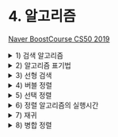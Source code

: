 # 4. 알고리즘

[Naver BoostCourse CS50 2019](https://www.edwith.org/boostcourse-cs-050)

<details>
  <summary>1) 검색 알고리즘</summary>

# 학습 목표

주어진 배열 속에서 특정 값을 찾는 방법을 설명할 수 있다.

# 검색 알고리즘

**배열**은 한 자료형의 여러 값들이 메모리 상에 모여 있는 구조이다.

컴퓨터는 이 값들에 접근할 때 배열의 인덱스 하나하나를 접근한다.

만약 어떤 값이 배열 안에 속해 있는지를 찾아 보기 위해서는 배열이 정렬되어 있는지 여부에 따라 아래와 같은 방법을 사용할 수 있다.

# 선형 검색

배열의 인덱스를 처음부터 끝까지 하나씩 증가시키면서 방문하여 그 값이 속하는지를 검사한다.

아래 의사코드와 같이 나타낼 수 있다.

```
For i from 0 to n–1

    If i'th element is 50

        Return true

Return false
```

# 이진 검색

만약 배열이 정렬되어 있다면, 배열 중간 인덱스부터 시작하여 찾고자 하는 값과 비교하며 그보다 작은(작은 값이 저장되어 있는) 인덱스 또는 큰(큰 값이 저장되어 있는) 인덱스로 이동을 반복하면 된다.

아래 의사코드와 같이 나타낼 수 있다.

```
If no items

    Return false

If middle item is 50

    Return true

Else if 50 < middle item

    Search left half

Else if 50 > middle item

    Search right half
```

# 생각해보기

만약 정렬되지 않은 배열이 있다면, 선형 검색이 빠를까 이진 검색이 빠를까?

- 정답을 찾는 속도는 선형 검색이 더 빠를 것이다. 선형 검색은 데이터를 차례대로 계속해서 찾기만 하지만, 이진 검색의 경우 해당 인덱스의 데이터와 찾고자 하는 값을 비교하는 과정을 반복하기 때문이다.
- 또한, 정렬되지 않은 상태에서 이진 검색으로 찾게 되면 데이터가 배열 안에 존재하는 데에도 불구하고 그 데이터가 없는 것으로 잘못 결론을 내릴 수도 있다.
- 하지만 배열이 정렬되어 있는 경우라면 이진 검색이 올바른 결과를 도출하면서도 그 속도가 평균적으로 훨씬 빠를 것이다.

</details>

<details>
  <summary>2) 알고리즘 표기법</summary>

# 학습 목표

알고리즘의 실행 시간의 상한과 하한을 표기할 수 있다.

# 알고리즘 표기법

1주차에 아래 그림과 같이 알고리즘을 실행하는데 걸리는 시간을 표현해 봤다.

<img src="imgs/BigO.png" width="500">

위와 같은 그림을 공식으로 표기한 것이 **Big O 표기법**이다.

여기서 O는 "**on the order of**"의 약자로, 쉽게 생각하면 "**~만큼의 정도로 커지는**" 것이라고 볼 수 있다.

O(n)은 n만큼 커지는 것이므로 n이 늘어날수록 선형적으로 증가하게 된다. O(n/2)도 결국 n이 매우 커지면 1/2은 큰 의미가 없어지므로 O(n)이라고 볼 수 있다.

주로 아래 목록과 같은 Big O 표기가 실행 시간을 나타내기 위해 많이 사용된다.

- O(n^2)
- O(n log n)
- O(n) - 선형 검색
- O(log n) - 이진 검색
- O(1)

**Big O**가 알고리즘 **실행 시간의 상한**을 나타낸 것이라면, 반대로 **Big Ω**는 알고리즘 **실행 시간의 하한**을 나타내는 것이다.

예를 들어 선형 검색에서는 n개의 항목이 있을 때 최대 n번의 검색을 해야 하므로 상한이 O(n)이 되지만 운이 좋다면 한 번만에 검색을 끝낼 수도 있으므로 하한은 Ω(1)이 된다.

역시 아래 목록과 같은 Big Ω 표기가 많이 사용된다.

- Ω(n^2)
- Ω(n log n)
- Ω(n) - 배열 안에 존재하는 값의 개수 세기
- Ω(log n)
- Ω(1) - 선형 검색, 이진 검색

# 생각해보기

실행시간의 상한이 낮은 알고리즘이 더 좋을까? 하한이 낮은 알고리즘이 더 좋을까?

- 실행시간의 상한이 낮은 알고리즘이 더 좋을 것이다. 왜냐하면 실행시간의 상한이 높은 비효율적인 알고리즘은 다루는 데이터의 크기가 커짐에 따라서 최악의 경우에 걸리는 실행시간이 기하급수적으로 늘어날 수 있기 때문이다.
- 또한 상한 시간이 같다면, 평균적으로 실행 시간이 낮은 알고리즘이 좋은 알고리즘일 것이다.

</details>

<details>
  <summary>3) 선형 검색</summary>

# 학습 목표

주어진 배열 또는 구조체에서 선형 검색을 할 수 있다.

# 선형 검색

찾고자 하는 자료를 검색하는 데 사용되는 다양한 알고리즘이 있다. 그 중 하나가 **선형 검색**이다.

선형 검색은 **원하는 원소가 발견될 때까지 처음부터 마지막 자료까지 차례대로 검색**한다.

이렇게 하여 선형 검색은 찾고자 하는 자료를 찾을 때까지 모든 자료를 확인해야 한다.

# 효율성 그리고 비효율성

**선형 검색 알고리즘**은 **정확하지만 아주 효율적이지 못한 방법**이다.

리스트의 길이가 n이라고 했을 때, 최악의 경우 리스트의 모든 원소를 확인해야 하므로 n번만큼 실행된다.

여기서 최악의 상황은 찾고자 하는 자료가 맨 마지막에 있거나 리스트 안에 없는 경우를 말한다.

만약 100만 개의 원소가 있는 리스트라고 가정해본다면 효율성이 매우 떨어짐을 느낄 수 있다.

반대로 최선의 상황은 처음 시도했을 때 찾고자 하는 값이 있는 경우이다.

평균적으로 선형 검색이 최악의 상황에서 종료되는 것에 가깝다고 가정할 수 있다.

선형 검색은 **자료가 정렬되어 있지 않거나 그 어떤 정보도 없이 하나씩 찾아야 하는 경우에 유용**하다.

이러한 경우 무작위로 탐색하는 것보다 순서대로 탐색하는 것이 효율적이다.

이제 우리는 검색 이전에 정렬이 필요한 이유를 알 수 있다.

정렬은 시간이 오래 걸리고 공간을 더 차지한다.

하지만 이 추가적인 과정을 진행하면 우리는 여러 번 리스트를 검색해야 하거나 매우 큰 리스트를 검색해야 할 경우 시간을 단축할 수 있을 것이다.

주어진 배열에서 특정 값을 찾기 위해 선형 검색을 사용한다면, 아래와 같은 코드를 작성할 수 있다.

```c
#include <cs50.h>
#include <stdio.h>

int main(void)
{
    //numbers 배열 정의 및 값 입력
    int numbers[] = {4, 8, 15, 16, 23, 42};

    //값 50 검색
    for (int i = 0; i < 6; i++)
    {
        if (numbers[i] == 50)
        {
            printf("Found\n");
            return 0;
        }
    printf("Not found\n");
    return 1;
    }
}
```

배열의 크기만큼 for 루프를 돌면서 배열의 인덱스를 차례대로 방문하며 찾는 값이 있는지를 검사하면 된다.

문자열로 이루어진 배열도 비슷한 방식으로 검색할 수 있다.

만약 전화번호부에서 특정 이름을 찾아 해당하는 전화번호를 출력하는 프로그램을 작성하려면 어떻게 할 수 있을까?

가장 간단한 예는 아래와 같은 프로그램이 될 것이다.

```c
#include <cs50.h>
#include <stdio.h>
#include <string.h>

int main(void)
{
    string names[] = {"EMMA", "RODRIGO", "BRIAN", "DAVID"};
    string numbers[] = {"617-555-0100", "617-555-0101", "617-555-0102", "617-555-0103"};

    for (int i = 0; i < 4; i++)
    {
        if (strcmp(names[i], "EMMA") == 0)
        {
            printf("Found %s\n", numbers[i]);
            return 0;
        }
    }
    printf("Not found\n");
    return 1;
}
```

names 배열과 numbers 배열을 따로 정의하고 names 배열에서 검색을 해서 해당하는 인덱스의 numbers 배열 값을 출력하는 것이다.

하지만 이 경우에는 names 배열과 numbers 배열이 서로 같은 인덱스를 가져야 한다는 한계가 있다.

더 좋은 방법은 아래 코드와 같이 새로운 자료형으로 **구조체**를 정의해서 이름과 번호를 묶어주는 것이다.

```c
#include <cs50.h>
#include <stdio.h>
#include <string.h>

typedef struct
{
    string name;
    string number;
}
person;

int main(void)
{
    person people[4];

    people[0].name = "EMMA";
    people[0].number = "617-555-0100";
    people[1].name = "RODRIGO";
    people[1].number = "617-555-0101";
    people[2].name = "BRIAN";
    people[2].number = "617-555-0102";
    people[3].name = "DAVID";
    people[3].number ="617-555-0103";

    //EMMA 검색
    for (int i = 0; i < 4; i++)
    {
        if (strcmp(people[i].name, "EMMA") == 0)
        {
            printf("Found %s\n", people[i].number);
            return 0;
        }
    }
    printf("Not found\n");
    return 1;
}
```

person이라는 이름의 구조체를 자료형으로 정의하고 person 자료형의 배열을 선언하면 그 안에 포함된 속성값은 '.'으로 연결해서 접근할 수 있다.

person a; 라는 변수가 있다면, a.name 또는 a.number 이 각각 이름과 전화번호를 저장하는 변수가 된다.

이렇게 함으로써 더욱 확장성 있는 전화번호부 검색 프로그램을 만들 수 있다.

# 생각해보기

전화번호부와 같이 구조체를 정의하여 관리 및 검색을 하면 더 편리한 예는 또 무엇이 있을까?

- 쇼핑몰 회원의 아이디와 전화번호 및 주소 등

</details>

<details>
  <summary>4) 버블 정렬</summary>

# 학습 목표

버블 정렬의 원리와 실행 시간을 설명하고 구현할 수 있다.

# 버블 정렬

정렬되지 않은 리스트를 탐색하는 것보다 정렬한 뒤 탐색하는 것이 더 효율적이다.

정렬 알고리즘 중 하나는 **버블 정렬**이다.

버블 정렬은 **두 개의 인접한 자료 값을 비교하면서 위치를 교환하는 방식으로 정렬**하는 방법을 말한다.

버블 정렬은 단 두 개의 요소만 정렬해주는 좁은 범위의 정렬에 집중한다.

이 접근법은 간단하지만 단 하나의 요소를 정렬하기 위해 너무 많이 교환하는 낭비가 발생할 수도 있다.

아래와 같은 8개의 숫자가 임의의 숫자로 나열되어 있다.

이 숫자들을 **오름차순**으로 정렬하기 위해 바로 옆에 있는 숫자들과 비교하는 방법을 사용해 보겠다.

> 6 3 8 5 2 7 4 1

먼저 가장 앞의 6과 3을 비교해서 순서를 바꾼다

> 교환 전: 3 6 **8** **5** 2 7 4 1
> 교환 후: 3 6 **5** **8** 2 7 4 1

이런 식으로 숫자 끝까지 진행하면 아래와 같이 정렬된다.

> 3 6 5 2 7 4 1 8

하지만 아직 오름차순으로 정렬이 되지 않았기 때문에, 다시 처음부터 동일한 작업을 반복한다.

> **3** **6** 5 2 7 4 1 8
> 3 **6** **5** 2 7 4 1 8 (교환)
> 3 5 **6** **2** 7 4 1 8 (교환)
> 3 5 2 **6** **7** 4 1 8
> 3 5 2 6 **7** **4** 1 8 (교환)
> 3 5 2 6 4 **7** **1** 8 (교환)
> 3 5 2 6 4 1 **7** **8**

조금 더 잘 정렬이 되어있다. 이 과정을 끝까지 반복하면 최종적으로 아래와 같이 오름차순 정렬이 될 것이다.

> 1 2 3 4 5 6 7 8

이러한 정렬 방식을 '**버블 정렬**' 이라고 한다.

마치 거품이(비교 및 교환이) 터지면서 위로 올라오는 (배열의 옆으로 이동하는) 방식이기 때문이다.

아래와 같이 의사 코드로 나타낼 수 있다.

```
Repeat n–1 times

    For i from 0 to n–2

        If i'th and i+1'th elements out of order

            Swap them
```

중첩 루프를 돌아야 하고, n개의 값이 주어졌을 때 각 루프는 각가 n-1번, n-1번 반복되므로 (n -1 ) \* (n -1) = n^2 - 2n + 1 번의 비교 및 교환이 필요하다.

여기서 가장 크기가 큰 요소는 n^2 이므로 위와 같은 코드로 작성한 버블 정렬 실행 시간의 상한은 **O(n^2)**이라고 말할 수 있다.

정렬이 되어 있는지 여부에 관계 없이 루프를 돌며 비교를 해야 하므로 위와 같은 코드로 작성한 버블 정렬의 실행 시간의 하한도 여전히 **Ω(n^2)**이 된다.

# 생각해보기

버블 정렬이 효율적인 경우는 어떤 경우인가? 반대로 어떤 경우에 비효율적이게 될까?

- 효율적인 경우: 검색을 여러 번 수행해야 하는 경우
- 비효율적인 경우: 이미 정렬되어 있는 경우, 검색이 적게 필요한 경우

</details>

<details>
  <summary>5) 선택 정렬</summary>

# 학습 목표

선택 정렬의 원리와 실행 시간을 설명하고 구현할 수 있다.

# 선택 정렬

보통 배열이 정렬되어 있으면 정렬되지 않은 배열보다 더 쉽게 탐색할 수 있다.

정렬을 위한 알고리즘 중 **선택정렬**은 배열 안의 자료 중 가장 작은 수(혹은 가장 큰 수)를 찾아 첫 번째 위치(혹은 가장 마지막 위치)의 수와 교환해주는 방식의 정렬이다.

**선택 정렬**은 **교환 횟수를 최소화**하는 반면 각 자료를 비교하는 횟수는 증가한다.

다음과 같은 정렬되지 않은 숫자들을 오름차순 정렬해보도록 하자

> 6 3 8 5 2 7 4 1

먼저 아래 숫자들 중에서 가장 작은 값을 찾는다

> 6 3 8 5 2 7 4 **1**

가장 작은 값인 1은 가장 앞에 있어야 하므로 현재 리스트의 첫 번째 값인 6과 교환한다.

> **1** 3 8 5 2 7 4 **6**

그리고 정렬되어 있는 1은 제외하고, 두 번째 숫자부터 시작해서 또 가장 작은 값을 찾는다.

> 1 3 8 5 **2** 7 4 6

가장 작은 값인 2는 정렬되지 않는 숫자들 중에서 가장 앞에 있어야 하므로 3과 교환한다.

> 1 **2** 8 5 **3** 7 4 6

이 과정을 더 이상 교환이 일어나지 않을 때까지 반복하면, 아래와 같이 오름차순 정렬이 완료된다.

> 1 2 3 4 5 6 7 8

이러한 정렬 방법을 '**선택 정렬**' 이라고 한다. 의사 코드로 아래와 같이 표현할 수 있다.

```
For i from 0 to n–1

    Find smallest item between i'th item and last item

    Swap smallest item with i'th item
```

여기서도 **두 번의 루프**를 돌아야 한다.

바깥 루프에서는 숫자들을 처음부터 순서대로 방문하고, 안쪽 루프에서는 가장 작은 값을 찾아야 한다.

따라서 소요 시간의 상한은 **O(n^2)**이 된다. 하한도 마찬가지로 **Ω(n^2)**이다. 버블 정렬과 동일하다.

# 생각해보기

선택정렬을 좀 더 효율적으로 어떻게 바꿀 수 있을까?

- 배열을 도는 루프를 중첩하기 보다는, 배열을 한 바퀴 돌면서 가장 작은 숫자만 찾는 것에서 그치지 않고 각 숫자들의 크기의 순서를 기록하고 그 순서에 맞게 새로운 배열의 인덱스에 각 숫자들을 할당하면 반복적으로 비교하지 않아도 되어서 시간적으로 더 효율적인 정렬이 될 것이다.

</details>

<details>
  <summary>6) 정렬 알고리즘의 실행시간</summary>

# 학습 목표

여러 정렬 알고리즘과 검색 알고리즘의 실행 시간을 Big O와 Big Ω로 정의할 수 있다.

# 실행시간의 상한

- O(n^2): 선택 정렬, 버블 정렬
- O(n log n)
- O(n): 선형 검색
- O(log n): 이진 검색
- O(1)

# 실행시간의 하한

- Ω(n^2): 선택 정렬, 버블 정렬
- Ω(n log n)
- Ω(n)
- Ω(log n)
- Ω(1): 선형 검색, 이진 검색

여기서 **버블 정렬**을 좀 더 잘 할 수 있는 방법을 알아보자

만약 정렬이 모두 되어 있는 숫자 리스트가 주어진다면 어떨까?

원래의 의사 코드는 다음과 같다

```
Repeat n–1 times

    For i from 0 to n–2

        If i'th and i+1'th elements out of order

            Swap them
```

여기서 안쪽 루프에서 만약 교환이 하나도 일어나지 않는다면 이미 정렬이 잘 되어 있는 상황일 것이다.

따라서 바깥쪽 루프를 '교환이 일어나지 않을 때'까지만 수행하도록 다음과 같이 바꿀 수 있다.

```
Repeat until no swaps

    For i from 0 to n–2

        If i'th and i+1'th elements out of order

            Swap them
```

따라서 최종적으로 버블 정렬의 하한은 **Ω(n)**이 된다.

상황에 따라서는 선택 정렬보다 더 빠른 방법이 되는 것이다.

# 실행시간의 하한

- Ω(n^2): 선택 정렬
- Ω(n log n)
- **Ω(n): 버블 정렬**
- Ω(log n)
- Ω(1): 선형 검색, 이진 검색

# 생각해보기

선택 정렬의 실행 시간의 하한도 버블 정렬처럼 더 단축시킬 수 있을까?

- 선택 정렬의 경우 버블 정렬과 같은 방식으로 실행 시간을 단축시킬 수는 없을 것이다. (바깥쪽 루프를 돌 때마다, 어떤 숫자가 정렬되지 않고 남은 숫자들 중 가장 작은 숫자인지를 확인해야 하기 때문에)
- 다만, 각 숫자의 순서를 루프를 돌면서 여러 번 세지 않고, 한 번 셀 때 각 숫자가 몇번째로 작은(큰) 숫자인지를 기록해 놓으면 실행시간을 단축시킬 수 있을 것이다

</details>

<details>
  <summary>7) 재귀</summary>

# 학습 목표

함수를 재귀적으로 사용하는 코드를 작성할 수 있다.

# 재귀

함수를 사용할 때 어디에서 호출할까? main 안에서 프로그램을 작성하면서 필요한 순간에 호출하여 사용한다.

그런데 main 또한 함수이다. main이라는 함수 안에서 또 다른 함수를 사용한 것이다.

이 사실을 알게 되었을 때, 우리는 **함수가 본인 스스로를 호출해서 사용할 수 있는지**에 대해 의문을 가질 수 있다.

이에 대한 대답은 할 수 있다 이며, 이러한 것을 **재귀(recursion)**라고 부른다.

아래와 같이 피라미드 모양을 출력하기 위해 다음과 같은 코드를 작성할 수 있다.

> #

##

###

####

```c
#include <cs50.h>
#include <stdio.h>

void draw(int h);

int main(void)
{
    //사용자로부터 피라미드의 높이를 입력 받아 저장
    int height = get_int("Height: ");

    //피라미드 그리기
    draw(height);
}

void draw(int h)
{
    //높이가 h인 피라미드 그리기
    for (int i = 1; i <= h; i++)
    {
        for (int j = 1; j <= i; j++)
        {
            printf("#");
        }
        printf("\n");
    }
}
```

높이를 입력 받아 중첩 루프를 통해 피라미드를 출력해주는 draw 함수를 정의한 것이다.

여기서 꼭 중첩 루프를 써야만 할까? 사실 바깥 쪽 루프는 안 쪽 루프에서 수행하는 내용을 반복하도록 하는 것일 뿐이다.

따라서 바깥 쪽 루프를 없앤 draw 함수를 만들고, 이를 '재귀적으로' 호출하도록 해서 똑같은 작업을 수행할 수 있다.

즉, draw 함수 안에서 draw 함수를 호출하는 것이다. 아래 코드와 같이 수정할 수 있다.

```c
#include <cs50.h>
#include <stdio.h>

void draw(int h);

int main(void)
{
    int height = get_int("Height: ");

    draw(height);
}

void draw(int h)
{
    //높이가 0이라면 (그릴 필요가 없다면)
    if (h == 0)
    {
        return;
    }

    //높이가 h-1인 피라미드 그리기
    draw(h - 1);

    //피라미드에서 폭이 h인 한 층 그리기
    for (int i = 0; i < h; i++)
    {
        printf("#");
    }
    printf("\n");
}
```

draw 함수 안에서 draw 함수를 다시 호출하는 부분을 유의해야 한다.

h라는 높이를 받았을 때, h-1 높이로 draw 함수를 먼저 호출하고, 그 후에 h 만큼의 #을 출력한다. 여기서 내부적으로 호출된 draw 함수를 따라가다 보면 **h = 0**인 상황이 오게 된다.

따라서 그 때는 아무것도 출력을 하지 않도록 하는 **조건문을 추가**해줘야 한다.

이렇게 재귀를 사용하면 중첩 루프를 사용하지 않고도 하나의 함수로 동일한 작업을 수행할 수 있다.

# 생각해보기

반복문을 쓸 수 있는데도 재귀를 사용하는 이유는 무엇일까?

- 반복문을 사용할 때보다 재귀함수로 구현된 코드를 볼 때 함수 내부적으로 어떤 일들이 진행되는지, 어떤 부분이 반복되는지 알기가 쉬운 것 같다.

# 스택

재귀 함수에서 동일한 함수를 계속해서 호출할 때마다 **함수를 위한 메모리가 계속해서 할당**된다. 함수가 호출될 때마다 사용되는 메모리를 **스택**이라고 부른다.

컴퓨터가 일을 처리하는 데 관리를 하는 역할인 운영체제는 함수를 실행할 수 있도록 일정량의 바이트를 주고, 그 공간에 함수의 변수나 다른 것들을 저장할 수 있도록 한다.

그래서 재귀함수를 이용하다 보면 함수가 종료되지 않고, 함수가 계속해서 호출되는 경우가 발생하기도 한다. 이 경우 스택 공간은 초과되고 프로그램 충돌이 발생된다.

그렇기 때문에 재귀를 사용할 때는 과도하게 스택 메모리가 사용되지 않도록 주의해야 한다. 메모리 사용 문제 때문에 재귀는 매우 유의해야 하지만, 특정 자료구조를 다룰 때 매우 유용하게 사용된다.

</details>

<details>
  <summary>8) 병합 정렬</summary>

</details>
